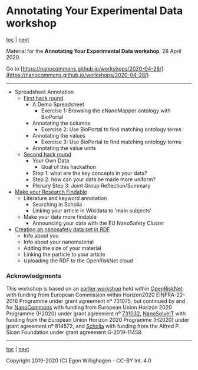 # Annotating Your Experimental Data workshop

[toc](./README.md) | [next](SpreadsheetAnnotation.md)

Material for the **Annotating Your Experimental Data workshop**, 28 April 2020.

Go to [https://nanocommons.github.io/workshops/2020-04-28/](https://nanocommons.github.io/workshops/2020-04-28/)

---

* Spreadsheet Annotation
   * [First hack round](SpreadsheetAnnotation.md)
      * A Demo Spreadsheet
          * Exercise 1: Browsing the eNanoMapper ontology with BioPortal
      * Annotating the columns
          * Exercise 2: Use BioPortal to find matching ontology terms
      * Annotating the values
          * Exercise 3: Use BioPortal to find matching ontology terms
      * Annotating the value units
   * [Second hack round](SpreadsheetAnnotation2.md)
      * Your Own Data
          * Goal of this hackathon
      * Step 1: what are the key concepts in your data?
      * Step 2: how can your data be made more uniform?
      * Plenary Step 3: Joint Group Reflection/Summary
* [Make your Research Findable](Findable.md)
   * Literature and keyword annotation
      * Searching in Scholia
      * Linking your article in Wikidata to 'main subjects'
   * Make your data more findable
      * Announcing your data with the EU NanoSafety Cluster
* [Creating an nanosafety data set in RDF](rdf.md)
   * Info about you
   * Info about your nanomaterial
   * Adding the size of your material
   * Linking the particle to your article
   * Uploading the RDF to the OpenRiskNet cloud

### Acknowledgments

This workshop is based on an [earlier workshop](https://openrisknet.github.io/workshop/OntologyWorkshop/)
held within [OpenRiskNet](https://openrisknet.org/) with funding from European Commission within Horizon2020 
EINFRA-22-2016 Programme under grant agreement nº 731075, 
but continued by and for [NanoCommons](https://www.nanocommons.eu/) with funding from European Union Horizon 2020 Programme (H2020)
under grant agreement nº [731032](https://cordis.europa.eu/project/rcn/212586/en),
[NanoSolveIT](https://www.nanosolveit.eu/) with funding from the European Union Horizon 2020 Programme (H2020)
under grant agreement nº 814572,
and [Scholia](https://tools.wmflabs.org/scholia/) with funding from the Alfred P. Sloan Foundation under
grant agreement G-2019-11458.

---

[toc](./README.md) | [next](SpreadsheetAnnotation.md)

Copyright 2019-2020 (C) Egon Willighagen - CC-BY Int. 4.0

